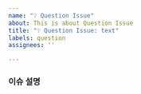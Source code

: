```yaml
---
name: "❔ Question Issue"
about: This is about Question Issue
title: "❔ Question Issue: text"
labels: question
assignees: ''

---
```


### 이슈 설명
